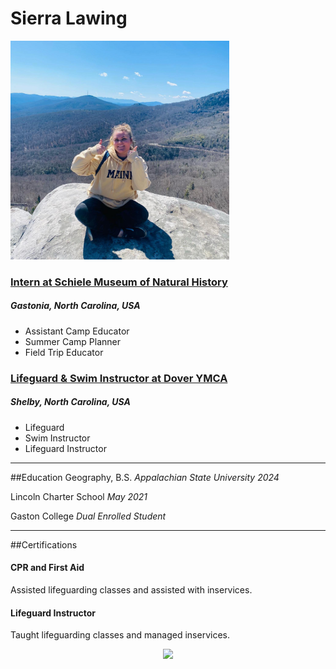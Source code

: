 Sierra Lawing 
====
<img src="/resumeohoto.jpeg" width='350'>

### [Intern at Schiele Museum of Natural History](https://www.schielemuseum.org/) 
##### Gastonia, North Carolina, USA 
- Assistant Camp Educator 
- Summer Camp Planner 
- Field Trip Educator 
### [Lifeguard & Swim Instructor at Dover YMCA](https://www.clevecoymca.org/branch/dover/) 
##### Shelby, North Carolina, USA 
- Lifeguard 
- Swim Instructor 
- Lifeguard Instructor 
----
##Education 
Geography, B.S. 
*Appalachian State University 2024*

Lincoln Charter School 
*May 2021*

Gaston College 
*Dual Enrolled Student* 

----- 
##Certifications 
#### CPR and First Aid 
Assisted lifeguarding classes and assisted with inservices.
#### Lifeguard Instructor 
Taught lifeguarding classes and managed inservices. 



<center><img src="https://upload.wikimedia.org/wikipedia/commons/thumb/a/a9/Appalachian_State_Mountaineers_logo.svg/300px-Appalachian_State_Mountaineers_logo.svg.png" width='100'>